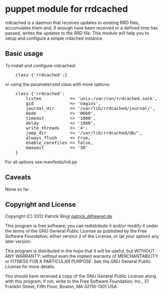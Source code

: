 puppet module for rrdcached
===========================

rrdcached is a daemon that receives updates to existing RRD files, accumulates them and, if enough have been received or a defined time has passed, writes the updates to the RRD file.
This module will help you to setup and configure a simple rrdached instance.

Basic usage
-----------

To install and configure rrdcached:

<pre>
	class {'rrdcached':}
</pre>

or using the parameterized class with more options:

<pre>
	class {'rrdcached':
		listen           => 'unix:/var/run/rrdcached.sock',
		gid              => 'nagios',
		journal_dir      => '/var/lib/rrdcached/journal/',
		mode             => '0660',
		timeout          => '1800',
		delay            => '1800',
		write_threads    => '4',
		jump_dir         => '/var/lib/rrdcached/db/',
		always_flush     => true,
		enable_corefiles => false,
		maxwait          => '30'
	}
</pre>

For all options see manifests/init.pp

Caveats
-------

None so far.

Copyright and License
---------------------

Copyright (C) 2012 Patrick Ringl <patrick_@freenet.de>

This program is free software; you can redistribute it and/or modify
it under the terms of the GNU General Public License as published by
the Free Software Foundation; either version 2 of the License, or
(at your option) any later version.

This program is distributed in the hope that it will be useful,
but WITHOUT ANY WARRANTY; without even the implied warranty of
MERCHANTABILITY or FITNESS FOR A PARTICULAR PURPOSE.  See the
GNU General Public License for more details.

You should have received a copy of the GNU General Public License along
with this program; if not, write to the Free Software Foundation, Inc.,
51 Franklin Street, Fifth Floor, Boston, MA 02110-1301 USA.


